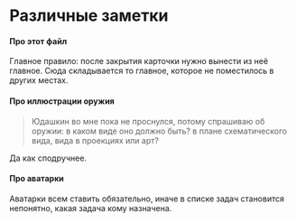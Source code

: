 # Различные заметки


#### Про этот файл

Главное правило: после закрытия карточки нужно вынести из неё главное. Сюда складывается то главное, которое не поместилось в других местах.


#### Про иллюстрации оружия

> Юдашкин во мне пока не проснулся, потому спрашиваю об оружии: в каком виде оно должно быть? в плане схематического вида, вида в проекциях или арт?

Да как сподpучнее.


#### Про аватарки

Аватарки всем ставить обязательно, иначе в списке задач становится непонятно, какая задача кому назначена.
